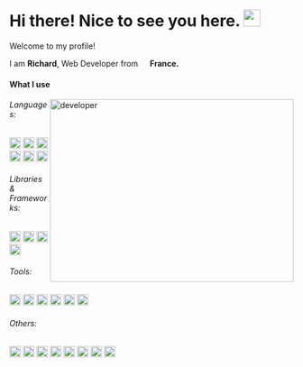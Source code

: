 <h1>Hi there! Nice to see you here. <img src="https://emojis.slackmojis.com/emojis/images/1531849430/4246/blob-sunglasses.gif?1531849430" width="30"/>  </h1>
<p>Welcome to my profile!</p>
<div>
  <p>I am <b>Richard</b>, Web Developer from <img src="https://cdn-icons-png.flaticon.com/512/197/197560.png" width="13" /> <b>France.</b></p>
  <h4>What I use</h4>
  <img align="right" alt="developer" src="https://media.giphy.com/media/dWesBcTLavkZuG35MI/giphy.gif" width="432" height="324" />
  <h6>Languages:</h6>
  <div>
    <img alt="logo-htm5" src="https://img.shields.io/badge/-HTML5-E34F26?logo=html5&logoColor=white&style=flat" height="20" />
    <img alt="logo-css3" src="https://img.shields.io/badge/-CSS3-1572B6?logo=css3&logoColor=white&style=flat" height="20" />
    <img alt="logo-php" src="https://img.shields.io/badge/-PHP-777BB4?logo=php&logoColor=white&style=flat" height="20" />
    <img alt="logo-javascript" src="https://img.shields.io/badge/-JavaScript-F7DF1E?logo=javascript&logoColor=white&style=flat" height="20" />
    <img alt="logo-typescript" src="https://img.shields.io/badge/-TypeScript-3178C6?logo=typescript&logoColor=white&style=flatw" height="20" />
    <img alt="logo-sass" src="https://img.shields.io/badge/-Sass-CC6699?logo=sass&logoColor=white&style=flat" height="20" />
  </div>
  <h6>Libraries & Frameworks:</h6>
  <div>
    <img alt="logo-react" src="https://img.shields.io/badge/-React-45b8d8?logo=react&logoColor=white&style=flat" height="20" />
    <img alt="logo-tailwindcss" src="https://img.shields.io/badge/-Tailwind%20CSS-06B6D4?logo=tailwindcss&logoColor=white&style=flat" height="20" />
    <img alt="logo-nextjs" src="https://img.shields.io/badge/-Next.js-black?logo=nextdotjs&logoColor=white&style=flat" height="20" />
    <img alt="logo-symfony" src="https://img.shields.io/badge/-Symfony-black?logo=symfony&logoColor=white&style=flat" height="20" />
  </div>
</div>
 <h6>Tools:</h6>
  <div>
    <img alt="logo-vite" src="https://img.shields.io/badge/-Vite-646CFF?logo=vite&logoColor=ffdd00&style=flat" height="20" />
    <img alt="logo-postcss" src="https://img.shields.io/badge/-PostCSS-DD3A0A?logo=postcss&logoColor=white&style=flat" height="20" />
    <img alt="logo-eslint" src="https://img.shields.io/badge/-ESLint-4B32C3?logo=eslint&logoColor=white&style=flat" height="20" />
    <img alt="logo-npm" src="https://img.shields.io/badge/-NPM-CB3837?logo=npm&logoColor=white&style=flat" height="20" />
    <img alt="logo-yarn" src="https://img.shields.io/badge/-Yarn-2C8EBB?logo=yarn&logoColor=white&style=flat" height="20" />
    <img alt="logo-composer" src="https://img.shields.io/badge/-Composer-885630?logo=composer&logoColor=white&style=flat" height="20" />
  </div>
  <h6>Others:</h6>
  <div>
    <img alt="logo-bash" src="https://img.shields.io/badge/-Bash-black?logo=gnubash&logoColor=white&style=flat" height="20" />
    <img alt="logo-vscode" src="https://img.shields.io/badge/-VS%20Code-007ACC?logo=visualstudiocode&logoColor=white&style=flat" height="20" />
    <img alt="logo-git" src="https://img.shields.io/badge/-Git-F05032?logo=git&logoColor=white&style=flat" height="20" />
    <img alt="logo-github" src="https://img.shields.io/badge/-GitHub-black?logo=github&logoColor=white&style=flat" height="20" />
    <img alt="logo-mariadb" src="https://img.shields.io/badge/-MariaDB-003545?logo=mariadbfoundation&logoColor=white&style=flat" height="20" />
    <img alt="logo-mongodb" src="https://img.shields.io/badge/-MongoDB-47A248?logo=mongodb&logoColor=white&style=flat" height="20" />
    <img alt="logo-virtualbox" src="https://img.shields.io/badge/-virtualbox-183A61?logo=virtualbox&logoColor=white&style=flat" height="20" />
    <img alt="logo-docker" src="https://img.shields.io/badge/-Docker-2496ED?logo=docker&logoColor=white&style=flat" height="20" />
  </div>
</div>

